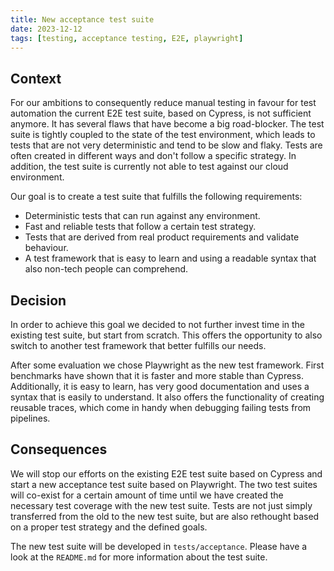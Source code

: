```yaml
---
title: New acceptance test suite
date: 2023-12-12
tags: [testing, acceptance testing, E2E, playwright]
---
```


## Context
For our ambitions to consequently reduce manual testing in favour for test automation the current E2E test suite, based on Cypress, is not sufficient anymore. It has several flaws that have become a big road-blocker. The test suite is tightly coupled to the state of the test environment, which leads to tests that are not very deterministic and tend to be slow and flaky. Tests are often created in different ways and don't follow a specific strategy. In addition, the test suite is currently not able to test against our cloud environment.

Our goal is to create a test suite that fulfills the following requirements:

*  Deterministic tests that can run against any environment.
*  Fast and reliable tests that follow a certain test strategy.
*  Tests that are derived from real product requirements and validate behaviour.
*  A test framework that is easy to learn and using a readable syntax that also non-tech people can comprehend.

## Decision
In order to achieve this goal we decided to not further invest time in the existing test suite, but start from scratch. This offers the opportunity to also switch to another test framework that better fulfills our needs. 

After some evaluation we chose Playwright as the new test framework. First benchmarks have shown that it is faster and more stable than Cypress. Additionally, it is easy to learn, has very good documentation and uses a syntax that is easily to understand. It also offers the functionality of creating reusable traces, which come in handy when debugging failing tests from pipelines.

## Consequences
We will stop our efforts on the existing E2E test suite based on Cypress and start a new acceptance test suite based on Playwright. The two test suites will co-exist for a certain amount of time until we have created the necessary test coverage with the new test suite. Tests are not just simply transferred from the old to the new test suite, but are also rethought based on a proper test strategy and the defined goals.

The new test suite will be developed in `tests/acceptance`. Please have a look at the `README.md` for more information about the test suite.
